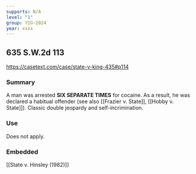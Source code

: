 ```yaml
---
supports: N/A
level: "1"
group: YIG-2024
year: xxxx
---
```

## 635 S.W.2d 113

https://casetext.com/case/state-v-king-435#p114

### Summary

A man was arrested **SIX SEPARATE TIMES** for cocaine. As a result, he was declared a habitual offender (see also [[Frazier v. State]], [[Hobby v. State]]). Classic double jeopardy and self-incrimination.


### Use

Does not apply.

### Embedded

[[State v. Hinsley (1982)]]